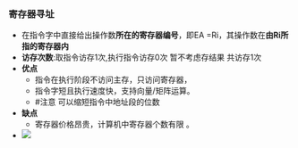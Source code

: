 ### 寄存器寻址
- 在指令字中直接给出操作数**所在的寄存器编号**，即EA =Ri，其操作数在**由Ri所指的寄存器内**
- **访存次数**:取指令访存1次,执行指令访存0次 暂不考虑存结果 共访存1次
- **优点**
	- 指令在执行阶段不访问主存，只访问寄存器， 
	- 指令字短且执行速度快，支持向量/矩阵运算。
	- #注意 可以缩短指令中地址段的位数
- **缺点**
	- 寄存器价格昂贵，计算机中寄存器个数有限 。
- ![](Pasted%20image%2020220914201749.png)